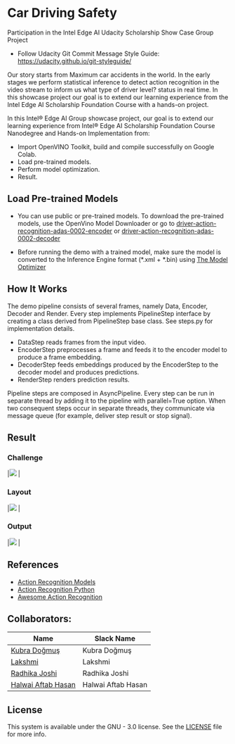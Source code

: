 # Car Driving Safety 

[image1]: ./challenge.jpg    
[image2]: ./layout.jpg
[image3]: ./output.jpg

Participation in the Intel Edge AI Udacity Scholarship Show Case Group Project  
* Follow Udacity Git Commit Message Style Guide: https://udacity.github.io/git-styleguide/     

Our story starts from Maximum car accidents in the world.  In the early stages we perform statistical inference to detect action recognition in the video stream to inform us what type of driver level? status in real time. In this showcase project our goal is to extend our learning experience from the Intel Edge AI Scholarship Foundation Course with a hands-on project.   

In this Intel® Edge AI Group showcase project, our goal is to extend our learning experience from Intel® Edge AI Scholarship Foundation Course Nanodegree and Hands-on Implementation from:    
* Import OpenVINO Toolkit, build and compile successfully on Google Colab.  
* Load pre-trained models.  
* Perform model optimization.   
* Result.

## Load Pre-trained Models   

*  You can use public or pre-trained models. To download the pre-trained models, use the OpenVino Model Downloader or go to [driver-action-recognition-adas-0002-encoder](https://docs.openvinotoolkit.org/latest/_models_intel_driver_action_recognition_adas_0002_encoder_description_driver_action_recognition_adas_0002_encoder.html) or [driver-action-recognition-adas-0002-decoder](https://docs.openvinotoolkit.org/latest/_models_intel_driver_action_recognition_adas_0002_decoder_description_driver_action_recognition_adas_0002_decoder.html)

* Before running the demo with a trained model, make sure the model is converted to the Inference Engine format (*.xml + *.bin) using [The Model Optimizer](https://docs.openvinotoolkit.org/latest/_docs_MO_DG_Deep_Learning_Model_Optimizer_DevGuide.html)

## How It Works

The demo pipeline consists of several frames, namely Data, Encoder, Decoder and Render. Every step implements PipelineStep interface by creating a class derived from PipelineStep base class. See steps.py for implementation details.

* DataStep reads frames from the input video.
* EncoderStep preprocesses a frame and feeds it to the encoder model to produce a frame embedding.
* DecoderStep feeds embeddings produced by the EncoderStep to the decoder model and produces predictions.
* RenderStep renders prediction results.

Pipeline steps are composed in AsyncPipeline. Every step can be run in separate thread by adding it to the pipeline with parallel=True option. When two consequent steps occur in separate threads, they communicate via message queue (for example, deliver step result or stop signal).

## Result

### Challenge                        
|![][image1] |                
### Layout                      
|![][image2] |

### Output                      
|![][image3] |



## References

* [Action Recognition Models](https://docs.openvinotoolkit.org/latest/usergroup11.html)
* [Action Recognition Python](https://docs.openvinotoolkit.org/2019_R1/_inference_engine_ie_bridges_python_sample_action_recognition_README.html)
* [Awesome Action Recognition](https://github.com/jinwchoi/awesome-action-recognition)

## Collaborators:  

| Name | Slack Name |
| ------------------------- | ------------------------- |
| [Kubra Doğmuş](https://github.com/kubradogmus) | Kubra Doğmuş | 
| [Lakshmi](https://github.com/) | Lakshmi |
| [Radhika Joshi](https://github.com/) | Radhika Joshi |
| [Halwai Aftab Hasan](https://github.com/) | Halwai Aftab Hasan |



## License
This system is available under the GNU - 3.0 license. See the [LICENSE](https://github.com/ahkhalwai/action_recognition_adas/blob/master/LICENSE) file for more info.

